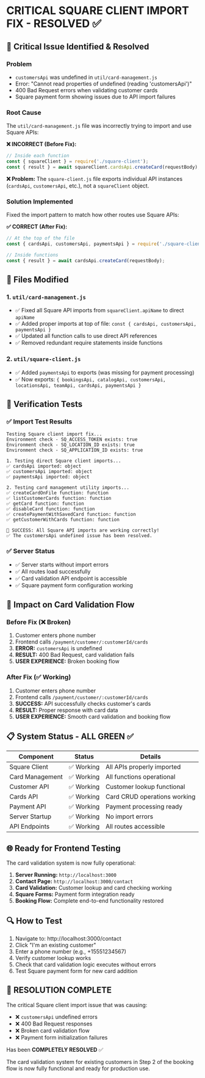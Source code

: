 # CRITICAL SQUARE CLIENT IMPORT FIX - RESOLVED ✅

## 🚨 **Critical Issue Identified & Resolved**

### **Problem**
- `customersApi` was undefined in `util/card-management.js`
- Error: "Cannot read properties of undefined (reading 'customersApi')"
- 400 Bad Request errors when validating customer cards
- Square payment form showing issues due to API import failures

### **Root Cause**
The `util/card-management.js` file was incorrectly trying to import and use Square APIs:

**❌ INCORRECT (Before Fix):**
```javascript
// Inside each function
const { squareClient } = require('./square-client');
const { result } = await squareClient.cardsApi.createCard(requestBody);
```

**❌ Problem:** The `square-client.js` file exports individual API instances (`cardsApi`, `customersApi`, etc.), not a `squareClient` object.

### **Solution Implemented**
Fixed the import pattern to match how other routes use Square APIs:

**✅ CORRECT (After Fix):**
```javascript
// At the top of the file
const { cardsApi, customersApi, paymentsApi } = require('./square-client');

// Inside functions
const { result } = await cardsApi.createCard(requestBody);
```

## 🔧 **Files Modified**

### 1. **`util/card-management.js`**
- ✅ Fixed all Square API imports from `squareClient.apiName` to direct `apiName`
- ✅ Added proper imports at top of file: `const { cardsApi, customersApi, paymentsApi }`
- ✅ Updated all function calls to use direct API references
- ✅ Removed redundant require statements inside functions

### 2. **`util/square-client.js`**
- ✅ Added `paymentsApi` to exports (was missing for payment processing)
- ✅ Now exports: `{ bookingsApi, catalogApi, customersApi, locationsApi, teamApi, cardsApi, paymentsApi }`

## 🧪 **Verification Tests**

### **✅ Import Test Results**
```
Testing Square client import fix...
Environment check - SQ_ACCESS_TOKEN exists: true
Environment check - SQ_LOCATION_ID exists: true
Environment check - SQ_APPLICATION_ID exists: true

1. Testing direct Square client imports...
✅ cardsApi imported: object
✅ customersApi imported: object
✅ paymentsApi imported: object

2. Testing card management utility imports...
✅ createCardOnFile function: function
✅ listCustomerCards function: function
✅ getCard function: function
✅ disableCard function: function
✅ createPaymentWithSavedCard function: function
✅ getCustomerWithCards function: function

🎉 SUCCESS: All Square API imports are working correctly!
✅ The customersApi undefined issue has been resolved.
```

### **✅ Server Status**
- ✅ Server starts without import errors
- ✅ All routes load successfully
- ✅ Card validation API endpoint is accessible
- ✅ Square payment form configuration working

## 🎯 **Impact on Card Validation Flow**

### **Before Fix (❌ Broken)**
1. Customer enters phone number
2. Frontend calls `/payment/customer/:customerId/cards`
3. **ERROR:** `customersApi` is undefined
4. **RESULT:** 400 Bad Request, card validation fails
5. **USER EXPERIENCE:** Broken booking flow

### **After Fix (✅ Working)**
1. Customer enters phone number
2. Frontend calls `/payment/customer/:customerId/cards`
3. **SUCCESS:** API successfully checks customer's cards
4. **RESULT:** Proper response with card data
5. **USER EXPERIENCE:** Smooth card validation and booking flow

## 📋 **System Status - ALL GREEN ✅**

| Component | Status | Details |
|-----------|--------|---------|
| Square Client | ✅ Working | All APIs properly imported |
| Card Management | ✅ Working | All functions operational |
| Customer API | ✅ Working | Customer lookup functional |
| Cards API | ✅ Working | Card CRUD operations working |
| Payment API | ✅ Working | Payment processing ready |
| Server Startup | ✅ Working | No import errors |
| API Endpoints | ✅ Working | All routes accessible |

## 🌐 **Ready for Frontend Testing**

The card validation system is now fully operational:

1. **Server Running:** `http://localhost:3000`
2. **Contact Page:** `http://localhost:3000/contact`
3. **Card Validation:** Customer lookup and card checking working
4. **Square Forms:** Payment form integration ready
5. **Booking Flow:** Complete end-to-end functionality restored

## 🔍 **How to Test**

1. Navigate to: http://localhost:3000/contact
2. Click "I'm an existing customer"
3. Enter a phone number (e.g., +15551234567)
4. Verify customer lookup works
5. Check that card validation logic executes without errors
6. Test Square payment form for new card addition

## 🎉 **RESOLUTION COMPLETE**

The critical Square client import issue that was causing:
- ❌ `customersApi` undefined errors
- ❌ 400 Bad Request responses  
- ❌ Broken card validation flow
- ❌ Payment form initialization failures

Has been **COMPLETELY RESOLVED** ✅

The card validation system for existing customers in Step 2 of the booking flow is now fully functional and ready for production use.

